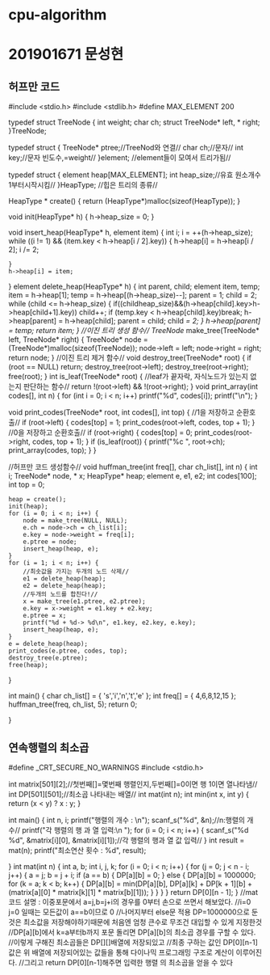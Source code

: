 # cpu-algorithm
# 201901671 문성현
## 허프만 코드
#include <stdio.h>
#include <stdlib.h>
#define MAX_ELEMENT 200

typedef struct TreeNode {
	int weight;
	char ch;
	struct TreeNode* left, * right;
}TreeNode;

typedef struct {
	TreeNode* ptree;//TreeNod와 연결//
	char ch;//문자//
	int key;//문자 빈도수,=weight//
}element;
//element들이 모여서 트리가됨//

typedef struct {
	element heap[MAX_ELEMENT];
	int heap_size;//유효 원소개수 1부터시작시킴//
}HeapType;
//힙은 트리의 종류//

HeapType * create() {
	return (HeapType*)malloc(sizeof(HeapType));
}

void init(HeapType* h) {
	h->heap_size = 0;
}

void insert_heap(HeapType* h, element item) {
	int i;
	i = ++(h->heap_size);
	while ((i != 1) && (item.key < h->heap[i / 2].key)) {
		h->heap[i] = h->heap[i / 2];
		i /= 2;

	}
	h->heap[i] = item;

}
element delete_heap(HeapType* h) {
	int parent, child;
	element item, temp;
	item = h->heap[1];
	temp = h->heap[(h->heap_size)--];
	parent = 1;
	child = 2;
	while (child <= h->heap_size) {
		if((child<h->heap_size)&&(h->heap[child].key>h->heap[child+1].key))
			child++;
		if (temp.key < h->heap[child].key)break;
		h->heap[parent] = h->heap[child];
		parent = child;
		child *= 2;
	}
	h->heap[parent] = temp;
	return item;
}
//이진 트리 생성 함수//
TreeNode* make_tree(TreeNode* left, TreeNode* right) {
	TreeNode* node = (TreeNode*)malloc(sizeof(TreeNode));
	node->left = left;
	node->right = right;
	return node;
}
//이진 트리 제거 함수//
void destroy_tree(TreeNode* root)
{
	if (root == NULL) return;
	destroy_tree(root->left);
	destroy_tree(root->right);
	free(root);
}
int is_leaf(TreeNode* root) {
	//leaf가 끝자락, 자식노드가 있는지 없는지 판단하는 함수//
	return !(root->left) && !(root->right);
}
void print_array(int codes[], int n) {
	for (int i = 0; i < n; i++)
		printf("%d", codes[i]);
	printf("\n");
}

void print_codes(TreeNode* root, int codes[], int top) {
	//1을 저장하고 순환호출//
	if (root->left) {
		codes[top] = 1;
		print_codes(root->left, codes, top + 1);
	}
	//0을 저장하고 순환호출//
	if (root->right) {
		codes[top] = 0;
		print_codes(root->right, codes, top + 1);
	}
	if (is_leaf(root)) {
		printf("%c ", root->ch);
		print_array(codes, top);
	}
}

//허프만 코드 생성함수//
void huffman_tree(int freq[], char ch_list[], int n) {
	int i;
	TreeNode* node, * x;
	HeapType* heap;
	element e, e1, e2;
	int codes[100];
	int top = 0;

	heap = create();
	init(heap);
	for (i = 0; i < n; i++) {
		node = make_tree(NULL, NULL);
		e.ch = node->ch = ch_list[i];
		e.key = node->weight = freq[i];
		e.ptree = node;
		insert_heap(heap, e);
	}
	for (i = 1; i < n; i++) {
		//최솟값을 가지는 두개의 노드 삭제//
		e1 = delete_heap(heap);
		e2 = delete_heap(heap);
		//두개의 노드를 합친다!//
		x = make_tree(e1.ptree, e2.ptree);
		e.key = x->weight = e1.key + e2.key;
		e.ptree = x;
		printf("%d + %d-> %d\n", e1.key, e2.key, e.key);
		insert_heap(heap, e);
	}
	e = delete_heap(heap);
	print_codes(e.ptree, codes, top);
	destroy_tree(e.ptree);
	free(heap);



}


int main() {
	char ch_list[] = { 's','i','n','t','e' };
	int freq[] = { 4,6,8,12,15 };
	huffman_tree(freq, ch_list, 5);
	return 0;

}

## 연속행렬의 최소곱

#define _CRT_SECURE_NO_WARNINGS
#include <stdio.h>

int matrix[501][2];//첫번째[]=몇번째 행렬인지,두번째[]=0이면 행 1이면 열나타냄//
int DP[501][501];//최소곱 나타내는 배열//
int mat(int n);
int min(int x, int y) {
	return (x < y) ? x : y;
}

int main() {
	int n, i;
	printf("행렬의 개수 : \n");
	scanf_s("%d", &n);//n:행렬의 개수//
	printf("각 행렬의 행 과 열 입력:\n ");
	for (i = 0; i < n; i++) {
		scanf_s("%d %d", &matrix[i][0], &matrix[i][1]);//각 행렬의 행과 열 값 입력//
	}
	int result = mat(n);
	printf("최소연산 횟수 : %d", result);

}
int mat(int n) {
	int a, b;
	int i, j, k;
	for (i = 0; i < n; i++) {
		for (j = 0; j < n - i; j++) {
			a = j;
			b = j + i;
			if (a == b) {
				DP[a][b] = 0;
			}
			else {
				DP[a][b] = 1000000;
				for (k = a; k < b; k++) {
					DP[a][b] = min(DP[a][b], DP[a][k] + DP[k + 1][b] + (matrix[a][0] * matrix[k][1] * matrix[b][1]));
				}
			}
		}
	}
	return DP[0][n - 1];
}
//mat 코드 설명 : 이중포문에서 a=j,b=j+i의 경우를 0부터 손으로 쓰면서 해보았다.
//i=0 j=0 일때는 모든값이 a==b이므로 0
//나머지부터 else문 적용 DP=1000000으로 둔것은 최소값을 저장해야하기때문에 처음엔 엄청 큰수로 무조건 대입할 수 있게 지정한것
//DP[a][b]에서 k=a부터b까지 포문 돌리면 DP[a][b]의 최소곱 경우를 구할 수 있다.
//이렇게 구해진 최소곱들은 DP[][]배열에 저장되있고
//최종 구하는 값인 DP[0][n-1]값은 위 배열에 저장되어있는 값들을 통해 다이나믹 프로그래밍 구조로 계산이 이루어진다.
//그리고 return DP[0][n-1]해주면 입력한 행렬 의 최소곱을 얻을 수 있다